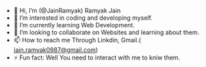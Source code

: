 - 👋 Hi, I’m (@JainRamyak)  Ramyak Jain
- 👀 I’m interested in coding and developing myself.
- 🌱 I’m currently learning Web Development.
- 💞️ I’m looking to collaborate on Websites and learning about them.
- 📫 How to reach me Through Linkdin, Gmail.( jain.ramyak0987@gmail.com)
- ⚡ Fun fact: Well You need to interact with me to kniw them.

<!---
JainRamyak/JainRamyak is a ✨ special ✨ repository because its `README.md` (this file) appears on your GitHub profile.
You can click the Preview link to take a look at your changes.
--->
